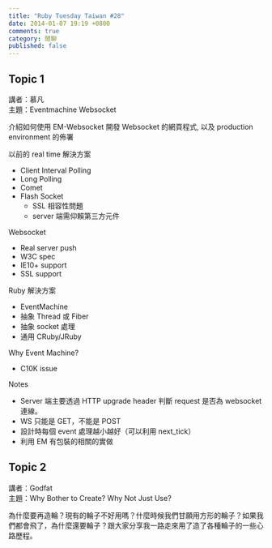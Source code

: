 ```yaml
---
title: "Ruby Tuesday Taiwan #28"
date: 2014-01-07 19:19 +0800
comments: true
category: 閒聊
published: false
---
```


## Topic 1

講者：慕凡  
主題：Eventmachine Websocket

介紹如何使用 EM-Websocket 開發 Websocket 的網頁程式, 以及 production environment 的佈署

以前的 real time 解決方案

*   Client Interval Polling
*   Long Polling
*   Comet
*   Flash Socket
    *   SSL 相容性問題
    *   server 端需仰賴第三方元件

Websocket

*   Real server push
*   W3C spec
*   IE10+ support
*   SSL support

Ruby 解決方案

*   EventMachine
*   抽象 Thread 或 Fiber
*   抽象 socket 處理
*   通用 CRuby/JRuby

Why Event Machine?

*   C10K issue

Notes

*   Server 端主要透過 HTTP upgrade header 判斷 request 是否為 websocket 連線。
*   WS 只能是 GET，不能是 POST
*   設計時每個 event 處理越小越好（可以利用 next_tick）
*   利用 EM 有包裝的相關的實做

## Topic 2

講者：Godfat  
主題：Why Bother to Create? Why Not Just Use?

為什麼要再造輪？現有的輪子不好用嗎？什麼時候我們甘願用方形的輪子？如果我們都會飛了，為什麼還要輪子？跟大家分享我一路走來用了造了各種輪子的一些心路歷程。












